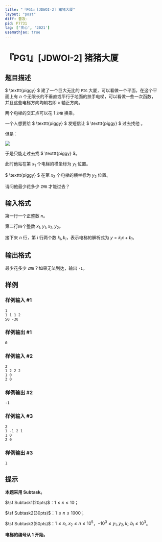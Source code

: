 ```yaml
---
title: "『PG1』[JDWOI-2] 猪猪大厦"
layout: "post"
diff: 普及-
pid: P7731
tag: ['贪心', '2021']
usemathjax: true
---
```


# 『PG1』[JDWOI-2] 猪猪大厦
## 题目描述

$ \texttt{piggy} $ 建了一个巨大无比的 $\texttt {PIG}$ 大厦，可以看做一个平面，在这个平面上有 $n$ 个无限长的不垂直或平行于地面的扶手电梯，可以看做一些一次函数，并且这些电梯方向均朝右即 $x$ 轴正方向。

两个电梯的交汇点可以花 $1 \ \texttt{ZMB}$ 换乘。

一个人想要给  $ \texttt{piggy} $ 发短信让 $ \texttt{piggy} $ 过去找他 。

但是：

![](https://cdn.luogu.com.cn/upload/image_hosting/m2hw7oer.png)

于是只能走过去找 $ \texttt{piggy} $。

此时他站在第 $x_1$ 个电梯的横坐标为 $y_1$ 位置。

$ \texttt{piggy} $ 在第 $x_2$ 个电梯的横坐标为 $y_2$ 位置。

请问他最少花多少 $\texttt{ZMB}$ 才能过去？


## 输入格式

第一行一个正整数 $n$。

第二行四个整数 $x_1,y_1,x_2,y_2$。

接下来 $n$ 行，第 $i$ 行两个数 $k_i,b_i$，表示电梯的解析式为 $y=k_ix+b_i$。
## 输出格式

最少花多少 $\texttt{ZMB}$？如果无法到达，输出 `-1`。
## 样例

### 样例输入 #1
```
1
1 1 1 2
50 -30
```
### 样例输出 #1
```
0
```
### 样例输入 #2
```
2
1 2 2 2
1 0
2 0
```
### 样例输出 #2
```
-1
```
### 样例输入 #3
```
2
1 -1 2 1
1 0
2 0
```
### 样例输出 #3
```
1
```
## 提示

**本题采用 Subtask。**

$\sf Subtask1(20pts)$：$1 \le n \le 10$；

$\sf Subtask2(30pts)$：$1 \le n\le 1000$；

$\sf Subtask3(50pts)$：$1 \le x_1,x_2 \le n\le 10^5$，$-10^3 \le y_1,y_2,k_i,b_i \le 10^3$。

**电梯的编号从 1 开始。**
